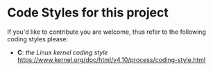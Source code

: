 Code Styles for this project
============================


If you'd like to contribute you are welcome, thus refer to the following coding
styles please:

* **C**: _the Linux kernel coding style_
  https://www.kernel.org/doc/html/v4.10/process/coding-style.html
